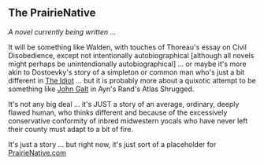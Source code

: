 ## The PrairieNative

*A novel currently being written ...*

It will be something like Walden, with touches of Thoreau's essay on Civil Disobedience, except not intentionally autobiographical [although all novels might perhaps be unintendionally autobiographical]  ... or maybe it's more akin to Dostoevky's story of a simpleton or common man who's just a bit different in [The Idiot](https://www.gutenberg.org/files/2638/2638-h/2638-h.htm) ... but it is probably more about a quixotic attempt to be something like [John Galt](https://www.whoisjohngalt.com/) in Ayn's Rand's Atlas Shrugged.

It's not any big deal ... it's JUST a story of an average, ordinary, deeply flawed human, who thinks different and because of the excessively conservative conformity of inbred midwestern yocals who have never left their county must adapt to a bit of fire.

 It's just a story ... but right now, it's just sort of a placeholder for [PrairieNative.com](http://wwww.prairienative.com/)
